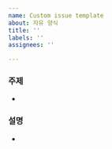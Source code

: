 ```yaml
---
name: Custom issue template
about: 자유 양식
title: ''
labels: ''
assignees: ''

---
```


### 주제

- 

### 설명

-
